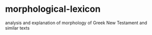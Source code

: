 morphological-lexicon
=====================

analysis and explanation of morphology of Greek New Testament and similar texts
